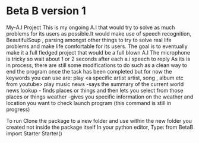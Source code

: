 # Beta B version 1
My-A.I Project
This is my ongoing A.I that would try to solve as much problems for its users as possible.It would make use of speech recognition, BeautifulSoup , parsing amongst other things to  try to solve real life problems and make life comfortable for its users.
The goal is to eventually make it a full fledged project that would be a full blown A.I 
The microphone is tricky so wait about 1 or 2 seconds after each a.i speech to reply
As its is in process, there are still some modifications to do such as a clean way to end the program once the task has been completed but for now the keywords you can use are:
play <a specific artist artist, song , album etc from youtube>
play music
news -says the summary of the current world news
lookup - finds places or things and then lets you select from those places or things
weather -gives you specific information on the weather and location you want to check
launch program (this command is still in progress)


To run 
Clone the package to a new folder and use within the new folder you created not inside the package itself 
In your python editor,
Type:
  from BetaB import Starter
  Starter()
        
